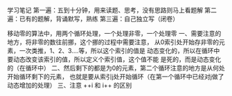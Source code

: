 学习笔记
第一遍：五到十分钟，用来读题、思考，没有思路则马上看题解
第二遍：已有的题解，背诵默写，熟练
第三遍：自己独立写（闭卷）

移动零的算法中，用两个循环处理，一个处理非零，一个处理零
一、需要注意的地方，将非零的数往前挪，这个挪的过程中需要注意，
从0索引处开始存非零的元素，一次类推，1、2、3....等，所以这个索引的值是
动态变化的，所以在循环中要动态改变该索引的值，所以定义个索引值，这个值不能
是死的，而是动态变化的（在循环中）
二、然后剩下的都是为0的元素，第二个循环注意的地方是从何处开始循环剩下的元素，
也就是要从索引j处开始循环（在第一个循环中已经对j做了动态增加的处理）
三、注意 ++i 和 i++ 的区别 